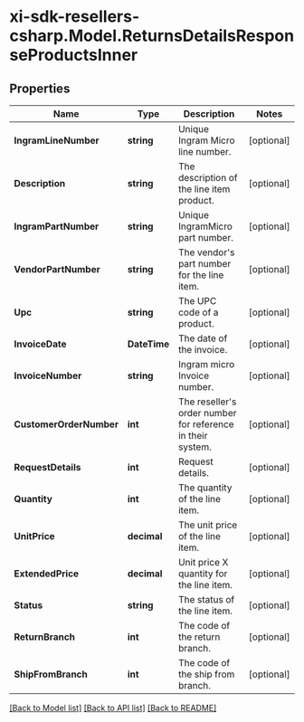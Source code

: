 # xi-sdk-resellers-csharp.Model.ReturnsDetailsResponseProductsInner

## Properties

Name | Type | Description | Notes
------------ | ------------- | ------------- | -------------
**IngramLineNumber** | **string** | Unique Ingram Micro line number. | [optional] 
**Description** | **string** | The description of the line item product. | [optional] 
**IngramPartNumber** | **string** | Unique IngramMicro part number. | [optional] 
**VendorPartNumber** | **string** | The vendor&#39;s part number for the line item. | [optional] 
**Upc** | **string** | The UPC code of a product. | [optional] 
**InvoiceDate** | **DateTime** | The date of the invoice. | [optional] 
**InvoiceNumber** | **string** | Ingram micro Invoice number. | [optional] 
**CustomerOrderNumber** | **int** | The reseller&#39;s order number for reference in their system. | [optional] 
**RequestDetails** | **int** | Request details. | [optional] 
**Quantity** | **int** | The quantity of the line item. | [optional] 
**UnitPrice** | **decimal** | The unit price of the line item. | [optional] 
**ExtendedPrice** | **decimal** | Unit price X quantity for the line item. | [optional] 
**Status** | **string** | The status of the line item. | [optional] 
**ReturnBranch** | **int** | The code of the return branch. | [optional] 
**ShipFromBranch** | **int** | The code of the ship from branch. | [optional] 

[[Back to Model list]](../README.md#documentation-for-models) [[Back to API list]](../README.md#documentation-for-api-endpoints) [[Back to README]](../README.md)


